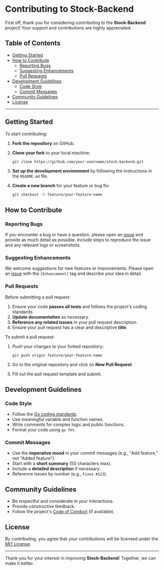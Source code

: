 
# Contributing to Stock-Backend

First off, thank you for considering contributing to the **Stock-Backend** project! Your support and contributions are highly appreciated.

## Table of Contents

- [Getting Started](#getting-started)
- [How to Contribute](#how-to-contribute)
  - [Reporting Bugs](#reporting-bugs)
  - [Suggesting Enhancements](#suggesting-enhancements)
  - [Pull Requests](#pull-requests)
- [Development Guidelines](#development-guidelines)
  - [Code Style](#code-style)
  - [Commit Messages](#commit-messages)
- [Community Guidelines](#community-guidelines)
- [License](#license)

---

## Getting Started

To start contributing:

1. **Fork the repository** on GitHub.
2. **Clone your fork** to your local machine:

   ```bash
   git clone https://github.com/your-username/stock-backend.git
   ```

3. **Set up the development environment** by following the instructions in the `README.md` file.
4. **Create a new branch** for your feature or bug fix:

   ```bash
   git checkout -b feature/your-feature-name
   ```

## How to Contribute

### Reporting Bugs

If you encounter a bug or have a question, please open an [issue](https://github.com/shivamsouravjha/stock-backend/issues) and provide as much detail as possible. Include steps to reproduce the issue and any relevant logs or screenshots.

### Suggesting Enhancements

We welcome suggestions for new features or improvements. Please open an [issue](https://github.com/shivamsouravjha/stock-backend/issues) with the `[Enhancement]` tag and describe your idea in detail.

### Pull Requests

Before submitting a pull request:

1. Ensure your code **passes all tests** and follows the project's coding standards.
2. **Update documentation** as necessary.
3. **Reference any related issues** in your pull request description.
4. Ensure your pull request has a clear and descriptive **title**.

To submit a pull request:

1. Push your changes to your forked repository:

   ```bash
   git push origin feature/your-feature-name
   ```

2. Go to the original repository and click on **New Pull Request**.
3. Fill out the pull request template and submit.

## Development Guidelines

### Code Style

- Follow the [Go coding standards](https://golang.org/doc/effective_go.html).
- Use meaningful variable and function names.
- Write comments for complex logic and public functions.
- Format your code using `go fmt`.

### Commit Messages

- Use the **imperative mood** in your commit messages (e.g., "Add feature," not "Added feature").
- Start with a **short summary** (50 characters max).
- Include a **detailed description** if necessary.
- Reference issues by number (e.g., `Fixes #123`).

## Community Guidelines

- Be respectful and considerate in your interactions.
- Provide constructive feedback.
- Follow the project's [Code of Conduct](CODE_OF_CONDUCT.md) (if available).

## License

By contributing, you agree that your contributions will be licensed under the [MIT License](LICENSE).

---

Thank you for your interest in improving **Stock-Backend**! Together, we can make it better.
